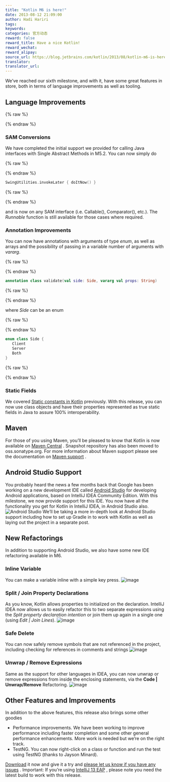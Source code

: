 ```yaml
---
title: "Kotlin M6 is here!"
date: 2013-08-12 21:09:00
author: Hadi Hariri
tags:
keywords:
categories: 官方动态
reward: false
reward_title: Have a nice Kotlin!
reward_wechat:
reward_alipay:
source_url: https://blog.jetbrains.com/kotlin/2013/08/kotlin-m6-is-here/
translator:
translator_url:
---
```


We’ve reached our sixth milestone, and with it, have some great features in store, both in terms of language improvements as well as tooling.<span id="more-1155"></span>
## Language Improvements


{% raw %}
<p><a name="SAM-conversions"></a></p>
{% endraw %}

### SAM Conversions

We have completed the initial support we provided for calling Java interfaces with Single Abstract Methods in M5.2. You can now simply do

{% raw %}
<p></p>
{% endraw %}

```kotlin
SwingUtilities.invokeLater { doItNow() }
```

{% raw %}
<p></p>
{% endraw %}

and is now on any SAM interface (i.e. Callable(), Comparator(), etc.). The <em>Runnable </em>function is still available for those cases where required.
### Annotation Improvements

You can now have annotations with arguments of type <em>enum</em>, as well as arrays and the possibility of passing in a variable number of arguments with <em>vararg</em>.

{% raw %}
<p></p>
{% endraw %}

```kotlin
annotation class validate(val side: Side, vararg val props: String)
```

{% raw %}
<p></p>
{% endraw %}

where <em>Side</em> can be an enum

{% raw %}
<p></p>
{% endraw %}

```kotlin
enum class Side {
   Client
   Server
   Both
}
```

{% raw %}
<p></p>
{% endraw %}

### Static Fields

We covered [Static constants in Kotlin](http://blog.jetbrains.com/kotlin/2013/06/static-constants-in-kotlin/) previously. With this release, you can now use class objects and have their properties represented as true static fields in Java to assure 100% interoperability.
## Maven

For those of you using Maven, you’ll be pleased to know that Kotlin is now available on [Maven Central](http://www.maven.org) . Snapshot repository has also been moved to oss.sonatype.org. For more information about Maven support please see the documentation on [Maven support](http://confluence.jetbrains.com/display/Kotlin/Kotlin+Build+Tools#KotlinBuildTools-Maven) .
## Android Studio Support

You probably heard the news a few months back that Google has been working on a new development IDE called [Android Studio](http://developer.android.com/sdk/installing/studio.html) for developing Android applications, based on IntelliJ IDEA Community Edition. With this milestone, we now provide support for this IDE. You now have all the functionality you get for Kotlin in IntelliJ IDEA, in Android Studio also.  <img alt="Android Studio" border="0" data-recalc-dims="1" src="https://i2.wp.com/blog.jetbrains.com/kotlin/files/2013/08/image.png?resize=640%2C477&amp;ssl=1" style="padding-top: 0px;padding-left: 0px;padding-right: 0px;border-width: 0px"/> We’ll be taking a more in-depth look at Android Studio support including how to set up Gradle in to work with Kotlin as well as laying out the project in a separate post.
## New Refactorings

In addition to supporting Android Studio, we also have some new IDE refactoring available in M6.
### Inline Variable

You can make a variable inline with a simple key press.  <img alt="image" border="0" data-recalc-dims="1" src="https://i2.wp.com/blog.jetbrains.com/kotlin/files/2013/08/image1.png?resize=381%2C162&amp;ssl=1" style="padding-top: 0px;padding-left: 0px;padding-right: 0px;border-width: 0px"/>
### Split / Join Property Declarations

As you know, Kotlin allows properties to initialized on the declaration. IntelliJ IDEA now allows us to easily refactor this to two separate expressions using the <em>Split property declaration intention</em> or join them up again in a single one (using <em>Edit | Join Lines</em>).  <img alt="image" border="0" data-recalc-dims="1" src="https://i1.wp.com/blog.jetbrains.com/kotlin/files/2013/08/image2.png?resize=247%2C68&amp;ssl=1" style="padding-top: 0px;padding-left: 0px;padding-right: 0px;border-width: 0px"/>
### Safe Delete

You can now safely remove symbols that are not referenced in the project, including checking for references in comments and strings  <img alt="image" border="0" data-recalc-dims="1" src="https://i0.wp.com/blog.jetbrains.com/kotlin/files/2013/08/image3.png?resize=189%2C164&amp;ssl=1" style="padding-top: 0px;padding-left: 0px;padding-right: 0px;border-width: 0px"/>
### Unwrap / Remove Expressions

Same as the support for other languages in IDEA, you can now unwrap or remove expressions from inside the enclosing statements, via the <strong>Code | Unwrap/Remove</strong> Refactoring.  <img alt="image" border="0" data-recalc-dims="1" src="https://i1.wp.com/blog.jetbrains.com/kotlin/files/2013/08/image4.png?resize=384%2C123&amp;ssl=1" style="padding-top: 0px;padding-left: 0px;padding-right: 0px;border-width: 0px"/>
## Other Features and Improvements

In addition to the above features, this release also brings some other goodies

* Performance improvements. We have been working to improve performance including faster completion and some other general performance enhancements. More work is needed but we’re on the right track.
* TestNG. You can now right-click on a class or function and run the test using TestNG (thanks to Jayson Minard).

<span><a href="http://plugins.jetbrains.com/plugin?pr=idea&amp;pluginId=6954">Download</a> it now</span> and give it a try and [please let us know if you have any issues](http://youtrack.jetbrains.com/issues/kotlin) . Important: If you’re using [IntelliJ 13 EAP](http://eap.jetbrains.com/idea) , please note you need the latest build to work with this release.
